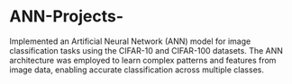 # ANN-Projects-
Implemented an Artificial Neural Network (ANN) model for image classification tasks using the CIFAR-10 and CIFAR-100 datasets. The ANN architecture was employed to learn complex patterns and features from image data, enabling accurate classification across multiple classes.
